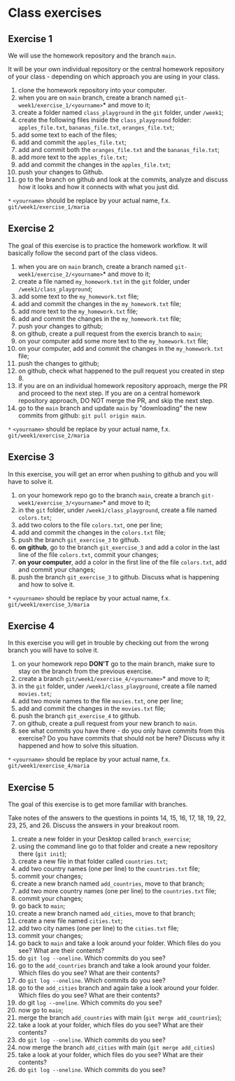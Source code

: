# Class exercises

## Exercise 1

We will use the homework repository and the branch `main`.

It will be your own individual repository or the central homework repository of your class - depending on which approach you are using in your class.

1. clone the homework repository into your computer.
2. when you are on `main` branch, create a branch named `git-week1/exercise_1/<yourname>`\* and move to it;
3. create a folder named `class_playground` in the `git` folder, under `/week1`;
4. create the following files inside the `class_playground` folder: `apples_file.txt`, `bananas_file.txt`, `oranges_file.txt`;
5. add some text to each of the files;
6. add and commit the `apples_file.txt`;
7. add and commit both the `oranges_file.txt` and the `bananas_file.txt`;
8. add more text to the `apples_file.txt`;
9. add and commit the changes in the `apples_file.txt`;
10. push your changes to Github.
11. go to the branch on github and look at the commits, analyze and discuss how it looks and how it connects with what you just did.

`*` `<yourname>` should be replace by your actual name, f.x. `git/week1/exercise_1/maria`

## Exercise 2

The goal of this exercise is to practice the homework workflow.
It will basically follow the second part of the class videos.

1. when you are on `main` branch, create a branch named `git-week1/exercise_2/<yourname>`\* and move to it;
2. create a file named `my_homework.txt` in the `git` folder, under `/week1/class_playground`;
3. add some text to the `my_homework.txt` file;
4. add and commit the changes in the `my_homework.txt` file;
5. add more text to the `my_homework.txt` file;
6. add and commit the changes in the `my_homework.txt` file;
7. push your changes to github;
8. on github, create a pull request from the exercis branch to `main`;
9. on your computer add some more text to the `my_homework.txt` file;
10. on your computer, add and commit the changes in the `my_homework.txt` file;
11. push the changes to github;
12. on github, check what happened to the pull request you created in step 8.
13. if you are on an individual homework repository approach, merge the PR and proceed to the next step. If you are on a central homework repository approach, DO NOT merge the PR, and skip the next step.
14. go to the `main` branch and update `main` by "downloading" the new commits from github: `git pull origin main`.

`*` `<yourname>` should be replace by your actual name, f.x. `git/week1/exercise_2/maria`

## Exercise 3

In this exercise, you will get an error when pushing to github and you will have to solve it.

1. on your homework repo go to the branch `main`, create a branch `git-week1/exercise_3/<yourname>`\* and move to it;
2. in the `git` folder, under `/week1/class_playground`, create a file named `colors.txt`;
3. add two colors to the file `colors.txt`, one per line;
4. add and commit the changes in the `colors.txt` file;
5. push the branch `git_exercise_3` to github.
6. **on github**, go to the branch `git_exercise_3` and add a color in the last line of the file `colors.txt`, commit your changes;
7. **on your computer**, add a color in the first line of the file `colors.txt`, add and commit your changes;
8. push the branch `git_exercise_3` to github. Discuss what is happening and how to solve it.

`*` `<yourname>` should be replace by your actual name, f.x. `git/week1/exercise_3/maria`

## Exercise 4

In this exercise you will get in trouble by checking out from the wrong branch you will have to solve it.

1. on your homework repo **DON'T** go to the main branch, make sure to stay on the branch from the previous exercise.
2. create a branch `git/week1/exercise_4/<yourname>`\* and move to it;
3. in the `git` folder, under `/week1/class_playground`, create a file named `movies.txt`;
4. add two movie names to the file `movies.txt`, one per line;
5. add and commit the changes in the `movies.txt` file;
6. push the branch `git_exercise_4` to github.
7. on github, create a pull request from your new branch to `main`.
8. see what commits you have there - do you only have commits from this exercise? Do you have commits that should not be here? Discuss why it happened and how to solve this situation.

`*` `<yourname>` should be replace by your actual name, f.x. `git/week1/exercise_4/maria`

## Exercise 5

The goal of this exercise is to get more familiar with branches.

Take notes of the answers to the questions in points 14, 15, 16, 17, 18, 19, 22, 23, 25, and 26. Discuss the answers in your breakout room.

1. create a new folder in your Desktop called `branch_exercise`;
2. using the command line go to that folder and create a new repository there (`git init`);
3. create a new file in that folder called `countries.txt`;
4. add two country names (one per line) to the `countries.txt` file;
5. commit your changes;
6. create a new branch named `add_countries`, move to that branch;
7. add two more country names (one per line) to the `countries.txt` file;
8. commit your changes;
9. go back to `main`;
10. create a new branch named `add_cities`, move to that branch;
11. create a new file named `cities.txt`;
12. add two city names (one per line) to the `cities.txt` file;
13. commit your changes;
14. go back to `main` and take a look around your folder. Which files do you see? What are their contents?
15. do `git log --oneline`. Which commits do you see?
16. go to the `add_countries` branch and take a look around your folder. Which files do you see? What are their contents?
17. do `git log --oneline`. Which commits do you see?
18. go to the `add_cities` branch and again take a look around your folder. Which files do you see? What are their contents?
19. do git `log --oneline`. Which commits do you see?
20. now go to `main`;
21. merge the branch `add_countries` with main (`git merge add_countries`);
22. take a look at your folder, which files do you see? What are their contents?
23. do `git log --oneline`. Which commits do you see?
24. now merge the branch `add_cities` with main (`git merge add_cities`)
25. take a look at your folder, which files do you see? What are their contents?
26. do `git log --oneline`. Which commits do you see?
